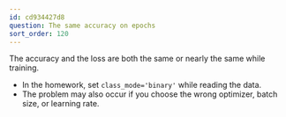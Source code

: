 ```yaml
---
id: cd934427d8
question: The same accuracy on epochs
sort_order: 120
---
```


The accuracy and the loss are both the same or nearly the same while training.

- In the homework, set `class_mode='binary'` while reading the data.
- The problem may also occur if you choose the wrong optimizer, batch size, or learning rate.